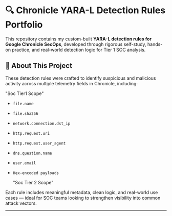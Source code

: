 # 🔍 Chronicle YARA-L Detection Rules Portfolio

This repository contains my custom-built **YARA-L detection rules for Google Chronicle SecOps**, developed through rigorous self-study, hands-on practice, and real-world detection logic for Tier 1 SOC analysis.

## 📌 About This Project

These detection rules were crafted to identify suspicious and malicious activity across multiple telemetry fields in Chronicle, including:
 
  "Soc Tier1 Scope"     

- `file.name`
- `file.sha256`

- `network.connection.dst_ip`

- `http.request.uri`
- `http.request.user_agent`

- `dns.question.name`

- `user.email`
- `Hex-encoded payloads`


  "Soc Tier 2 Scope"

Each rule includes meaningful metadata, clean logic, and real-world use cases — ideal for SOC teams looking to strengthen visibility into common attack vectors.

---
